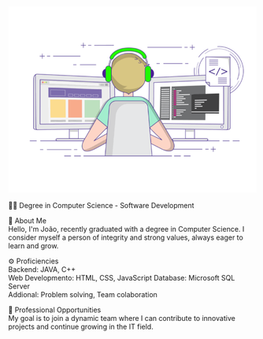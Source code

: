 <img src="68747470733a2f2f696d616765732e73717561726573706163652d63646e2e636f6d2f636f6e74656e742f76312f3537363966633430316236333162616231616464623261622f313534313538303631313632342d5445363451474b524a4738535741495553374e532f6b.gif" width="600" alt="alt text">

👨‍💻 Degree in Computer Science - Software Development

🚀 About Me<br>
Hello, I'm João, recently graduated with a degree in Computer Science.
I consider myself a person of integrity and strong values, always eager to learn and grow.

⚙️ Proficiencies<br>
Backend: JAVA, C++<br>
Web Developmento: HTML, CSS, JavaScript
Database: Microsoft SQL Server<br>
Addional: Problem solving, Team colaboration

💼 Professional Opportunities<br>
My goal is to join a dynamic team where I can contribute to innovative projects and continue growing in the IT field.
